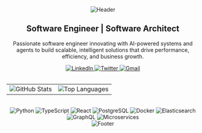 <div align="center">
  <img src="https://capsule-render.vercel.app/api?type=waving&color=gradient&customColorList=12&height=100&section=header&text=Lekhnath%20Parajuli&fontSize=40&fontAlignY=35&animation=twinkling" alt="Header"/>
</div>

<div align="center">
  <h2>Software Engineer | Software Architect</h2>
  <p>Passionate software engineer innovating with AI-powered systems and agents to build scalable, intelligent solutions that drive performance, efficiency, and business growth.</p>
</div>

<div align="center">
  <a href="https://linkedin.com/in/lk-naath" target="_blank">
    <img src="https://img.shields.io/badge/LinkedIn-0077B5?style=flat-square&logo=linkedin&logoColor=white" alt="LinkedIn"/>
  </a>
  <a href="https://twitter.com/lk_naath" target="_blank">
    <img src="https://img.shields.io/badge/Twitter-1DA1F2?style=flat-square&logo=twitter&logoColor=white" alt="Twitter"/>
  </a>
  <a href="mailto:lk.naath@gmail.com">
    <img src="https://img.shields.io/badge/Gmail-D14836?style=flat-square&logo=gmail&logoColor=white" alt="Gmail"/>
  </a>
</div>

<br/>

<div align="center">
  <table>
    <tr>
      <td>
        <img src="https://github-readme-stats.vercel.app/api?username=lk-naath&show_icons=true&theme=github_dark&hide_border=true&include_all_commits=true&count_private=true" alt="GitHub Stats" />
      </td>
      <td>
        <img src="https://github-readme-stats.vercel.app/api/top-langs/?username=lk-naath&theme=github_dark&hide_border=true&layout=compact&langs_count=6" alt="Top Languages" />
      </td>
    </tr>
  </table>
</div>

<br/>

<div align="center">
  <img src="https://img.shields.io/badge/Python-3776AB?style=flat-square&logo=python&logoColor=white" alt="Python"/>
  <img src="https://img.shields.io/badge/TypeScript-007ACC?style=flat-square&logo=typescript&logoColor=white" alt="TypeScript"/>
  <img src="https://img.shields.io/badge/React-20232A?style=flat-square&logo=react&logoColor=61DAFB" alt="React"/>
  <img src="https://img.shields.io/badge/PostgreSQL-316192?style=flat-square&logo=postgresql&logoColor=white" alt="PostgreSQL"/>
  <img src="https://img.shields.io/badge/Docker-2496ED?style=flat-square&logo=docker&logoColor=white" alt="Docker"/>
  <img src="https://img.shields.io/badge/Elasticsearch-005571?style=flat-square&logo=elasticsearch&logoColor=white" alt="Elasticsearch"/>
  <img src="https://img.shields.io/badge/GraphQL-E10098?style=flat-square&logo=graphql&logoColor=white" alt="GraphQL"/>
  <img src="https://img.shields.io/badge/Microservices-009688?style=flat-square&logo=kubernetes&logoColor=white" alt="Microservices"/>
</div>

<div align="center">
  <img src="https://capsule-render.vercel.app/api?type=waving&color=gradient&customColorList=12&height=50&section=footer" alt="Footer"/>
</div>

